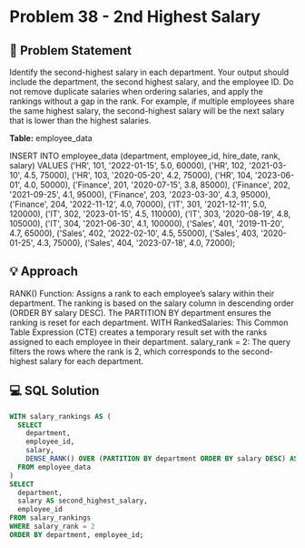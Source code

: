 # Problem 38 - 2nd Highest Salary

## 📄 Problem Statement
Identify the second-highest salary in each department. 
Your output should include the department, the second highest salary, and the employee ID. 
Do not remove duplicate salaries when ordering salaries, and apply the rankings without a gap in the rank. 
For example, if multiple employees share the same highest salary, the second-highest salary will be the next salary that is lower than the highest salaries. 

**Table:** employee_data

INSERT INTO employee_data (department, employee_id, hire_date, rank, salary) VALUES ('HR', 101, '2022-01-15', 5.0, 60000), ('HR', 102, '2021-03-10', 4.5, 75000), ('HR', 103, '2020-05-20', 4.2, 75000), ('HR', 104, '2023-06-01', 4.0, 50000), ('Finance', 201, '2020-07-15', 3.8, 85000), ('Finance', 202, '2021-09-25', 4.1, 95000), ('Finance', 203, '2023-03-30', 4.3, 95000), ('Finance', 204, '2022-11-12', 4.0, 70000), ('IT', 301, '2021-12-11', 5.0, 120000), ('IT', 302, '2023-01-15', 4.5, 110000), ('IT', 303, '2020-08-19', 4.8, 105000), ('IT', 304, '2021-06-30', 4.1, 100000), ('Sales', 401, '2019-11-20', 4.7, 65000), ('Sales', 402, '2022-02-10', 4.5, 55000), ('Sales', 403, '2020-01-25', 4.3, 75000), ('Sales', 404, '2023-07-18', 4.0, 72000);



## 💡 Approach
RANK() Function: Assigns a rank to each employee’s salary within their department. The ranking is based on the salary column in descending order (ORDER BY salary DESC). The PARTITION BY department ensures the ranking is reset for each department. 
WITH RankedSalaries: This Common Table Expression (CTE) creates a temporary result set with the ranks assigned to each employee in their department. salary_rank = 2: The query filters the rows where the rank is 2, which corresponds to the second-highest salary for each department.

## 💻 SQL Solution

```sql
WITH salary_rankings AS (
  SELECT
    department,
    employee_id,
    salary,
    DENSE_RANK() OVER (PARTITION BY department ORDER BY salary DESC) AS salary_rank
  FROM employee_data
)
SELECT
  department,
  salary AS second_highest_salary,
  employee_id
FROM salary_rankings
WHERE salary_rank = 2
ORDER BY department, employee_id;
